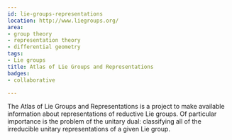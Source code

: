 ```yaml
---
id: lie-groups-representations
location: http://www.liegroups.org/
area:
- group theory
- representation theory
- differential geometry
tags:
- Lie groups
title: Atlas of Lie Groups and Representations
badges:
- collaborative

---
```


The Atlas of Lie Groups and Representations is a project to make available information about representations of reductive Lie groups. Of particular importance is the problem of the unitary dual: classifying all of the irreducible unitary representations of a given Lie group.